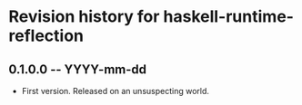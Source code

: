 # Revision history for haskell-runtime-reflection

## 0.1.0.0 -- YYYY-mm-dd

* First version. Released on an unsuspecting world.
